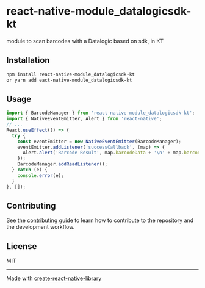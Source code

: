 # react-native-module_datalogicsdk-kt

module to scan barcodes with a Datalogic based on sdk, in KT

## Installation

```sh
npm install react-native-module_datalogicsdk-kt
or yarn add eact-native-module_datalogicsdk-kt
```

## Usage

```js
import { BarcodeManager } from 'react-native-module_datalogicsdk-kt';
import { NativeEventEmitter, Alert } from 'react-native';
// ...
React.useEffect(() => {
  try {
    const eventEmitter = new NativeEventEmitter(BarcodeManager);
    eventEmitter.addListener('successCallback', (map) => {
      Alert.alert('Barcode Result', map.barcodeData + '\n' + map.barcodeType);
    });
    BarcodeManager.addReadListener();
  } catch (e) {
    console.error(e);
  }
}, []);
```

## Contributing

See the [contributing guide](CONTRIBUTING.md) to learn how to contribute to the repository and the development workflow.

## License

MIT

---

Made with [create-react-native-library](https://github.com/callstack/react-native-builder-bob)
